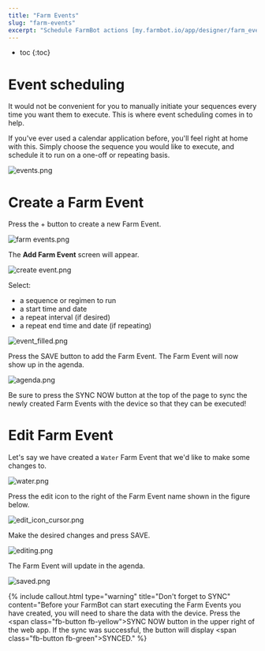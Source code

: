 ```yaml
---
title: "Farm Events"
slug: "farm-events"
excerpt: "Schedule FarmBot actions [my.farmbot.io/app/designer/farm_events](http://my.farmbot.io/app/designer/farm_events)"
---
```


* toc
{:toc}


# Event scheduling

It would not be convenient for you to manually initiate your sequences every time you want them to execute. This is where event scheduling comes in to help.

If you've ever used a calendar application before, you'll feel right at home with this. Simply choose the sequence you would like to execute, and schedule it to run on a one-off or repeating basis.

![events.png](events.png)



# Create a Farm Event

Press the <span class="fb-circle-button fb-purple">+</span> button to create a new Farm Event.

![farm events.png](farm_events.png)

The **Add Farm Event** screen will appear.

![create event.png](create_event.png)

Select:
* a sequence or regimen to run
* a start time and date
* a repeat interval (if desired)
* a repeat end time and date (if repeating)

![event_filled.png](event_filled.png)

Press the <span class="fb-button fb-purple">SAVE</span> button to add the Farm Event. The Farm Event will now show up in the agenda.

![agenda.png](agenda.png)

Be sure to press the <span class="fb-button fb-yellow">SYNC NOW</span> button at the top of the page to sync the newly created Farm Events with the device so that they can be executed!

# Edit Farm Event

Let's say we have created a `Water` Farm Event that we'd like to make some changes to.

![water.png](water.png)

Press the edit icon to the right of the Farm Event name shown in the figure below.

![edit_icon_cursor.png](edit_icon_cursor.png)

Make the desired changes and press <span class="fb-button fb-purple">SAVE</span>.

![editing.png](editing.png)

The Farm Event will update in the agenda.

![saved.png](saved.png)



{%
include callout.html
type="warning"
title="Don't forget to SYNC"
content="Before your FarmBot can start executing the Farm Events you have created, you will need to share the data with the device. Press the <span class=\"fb-button fb-yellow\">SYNC NOW</span> button in the upper right of the web app. If the sync was successful, the button will display <span class=\"fb-button fb-green\">SYNCED</span>."
%}

